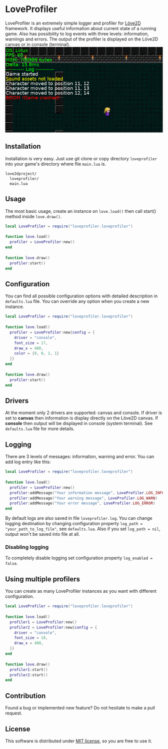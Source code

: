 # LoveProfiler

LoveProfiler is an extremely simple logger and profiler for [Löve2D](https://love2d.org) framework. It displays useful information about current state of a running game. Also has possibility to log events with three levels: information, warnings and errors. The output of the profiler is displayed on the Löve2D canvas or in console (terminal).
![LoveProfiler Screenshot](/screenshots/screenshot-01.png?raw=true)

## Installation

Installation is very easy. Just use git clone or copy directory `loveprofiler` into your game's directory where file `main.lua` is.

```
love2dproject/
  loveprofiler/
  main.lua
```

## Usage

The most basic usage, create an instance on `love.load()` then call start() method inside `love.draw()`. 

```lua
local LoveProfiler = require("loveprofiler.loveprofiler")

function love.load()
  profiler = LoveProfiler:new() 
end

function love.draw()
  profiler:start()
end

```

## Configuration

You can find all possible configuration options with detailed description in `defaults.lua` file. You can override any option when you create a new instance.

```lua
local LoveProfiler = require("loveprofiler.loveprofiler")

function love.load()
  profiler = LoveProfiler:new{config = {
    driver = "console",
    font_size = 17,
    draw_x = 400,
    color = {0, 0, 1, 1}
  }}
end

function love.draw()
  profiler:start()
end
```

## Drivers

At the moment only 2 drivers are supported: canvas and console. If driver is set to **canvas** then information is display directly on the Löve2D canvas. If **console** then output will be displayed in console (system terminal). See `defaults.lua` file for more details.

## Logging

There are 3 levels of messages: information, warning and error. You can add log entry like this:

```lua
local LoveProfiler = require("loveprofiler.loveprofiler")

function love.load()
  profiler = LoveProfiler:new()
  profiler:addMessage("Your information message", LoveProfiler.LOG_INFO)
  profiler:addMessage("Your warning message", LoveProfiler.LOG_WARN)
  profiler:addMessage("Your error message", LoveProfiler.LOG_ERROR)
end
```
By default logs are also saved in file `loveprofiler.log`. You can change logging destination by changing configuration property `log_path = "your_path_to_log_file"`, see `defaults.lua`. Also if you set `log_path = nil`, output won't be saved into file at all.

### Disabling logging

To completely disable logging set configuration property `log_enabled = false`.

## Using multiple profilers

You can create as many LoveProfiler instances as you want with different configuration.

```lua
local LoveProfiler = require("loveprofiler.loveprofiler")

function love.load()
  profiler1 = LoveProfiler:new()
  profiler2 = LoveProfiler:new{config = {
  	driver = "console",
    font_size = 18,
    draw_x = 400,
  }}
end

function love.draw()
  profiler1:start()
  profiler2:start()
end

```


## Contribution

Found a bug or implemented new feature? Do not hesitate to make a pull request. 

## License
This software is distributed under [MIT license](https://opensource.org/licenses/MIT), so you are free to use it.
